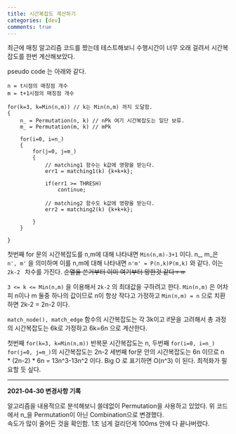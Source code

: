 ```yaml
---
title: 시간복잡도 계산하기
categories: [dev]
comments: true
---
```


최근에 매칭 알고리즘 코드를 짰는데 테스트해보니 수행시간이 너무 오래 걸려서 시간복잡도를 한번 계산해보았다.

pseudo code 는 아래와 같다.

```
n = t시점의 매칭점 개수
m = t+1시점의 매칭점 개수

for(k=3, k=Min(n,m)) // k는 Min(n,m) 까지 도달함.
{
    n_ = Permutation(n, k) // nPk 여기 시간복잡도는 일단 보류.
    m_ = Permutation(m, k) // mPk

    for(i=0, i=n_)
    {
        for(j=0, j=m_)
        {
            // matching1 함수는 k값에 영향을 받는다.
            err1 = matching1(k) {k+k+k}; 

            if(err1 >= THRESH)
                continue;
            
            // matching2 함수도 k값에 영향을 받는다.
            err2 = matching2(k) {k+k+k};

        }
    }

}
```

첫번째 for 문의 시간복잡도를 n,m에 대해 나타내면 ``` Min(n,m)-3+1 ``` 이다.
n_, m_은 ``` n', m' ``` 을 의미하며 이를 n,m에 대해 나타내면
``` n'm' = P(n,k)P(m,k) ```
와 같다. 이는 ``` 2k-2  ``` 차수를 가진다. ~~순열을 쓴거부터 이미 여기부터 망한것 같다ㅜㅠ~~
   

``` 3 <= k <= Min(n,m) ``` 을 이용해서 ``` 2k-2 ``` 의 최대값을 구하려고 한다.
``` Min(n,m) ``` 은 어차피 n이나 m 둘중 하나의 값이므로 n이 항상 작다고 가정하고 ``` Min(n,m) = n ``` 으로 치환하면 2k-2 = 2n-2 이다.
   

``` match_node(), match_edge ``` 함수의 시간복잡도는 각 3k이고 if문을 고려해서 총 과정의 시간복잡도는 6k로 가정하고 6k=6n 으로 계산한다.

첫번째 ``` for(k=3, k=Min(n,m)) ``` 반복문 시간복잡도는 n,
두번째 ``` for(i=0, i=n_) for(j=0, j=m_) ```의 시간복잡도는 2n-2
세번째 for문 안의 시간복잡도는 6n 이므로
n * (2n-2) * 6n = 13n^3-13n^2 이다.
Big O 로 표기하면 O(n^3) 이 된다. 최적화가 필요할 듯 싶다.
   
   
   
***
**2021-04-30 변경사항 기록**   
   

알고리즘을 내용적으로 분석해보니 쓸데없이 Permutation을 사용하고 있었다. 위 코드에서 n_을 Permutation이 아닌 Combination으로 변경했다.   
속도가 많이 줄어든 것을 확인함. 1초 넘게 걸리던게 100ms 안에 다 끝나버렸다.


   

